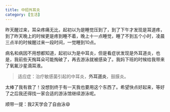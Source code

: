 ```yaml
---
title: 中招外耳炎
category: [生活]
---
```


昨天醒过来，耳朵疼痛无比，起初以为是睡觉压到了，到了下午才发现是耳道疼，到了昨天晚上的时候更是疼到睡不着，晚上十一点睡觉，睡了不到五个小时，凌晨三点半的时候醒过来一段时间，一觉睡到10点。

病名和病因不用想都知道，起初以为是中耳炎，但是看症状发现是外耳道炎，也是，我前些天掏耳朵可能掏破了，再去游泳就被感染了。我妈下班的时候给我带来了氧氟沙星滴耳液。

> 适应症：治疗敏感菌引起的中耳炎，**外耳道炎**，鼓膜炎。

太棒了我有救了！没想到终于有一天我也要用这个东西了。希望快点好起来，等好了之后我还得找一家合适的游泳馆继续游泳呢。

顺带一提：我2天学会了自由泳😄
